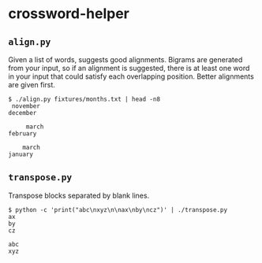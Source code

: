 # crossword-helper

## `align.py`

Given a list of words, suggests good alignments.
Bigrams are generated from your input, so if an alignment is suggested,
there is at least one word in your input that could satisfy each overlapping position.
Better alignments are given first.

```
$ ./align.py fixtures/months.txt | head -n8
 november
december

     march
february

    march
january
```

## `transpose.py`

Transpose blocks separated by blank lines.

```
$ python -c 'print("abc\nxyz\n\nax\nby\ncz")' | ./transpose.py
ax
by
cz

abc
xyz
```
